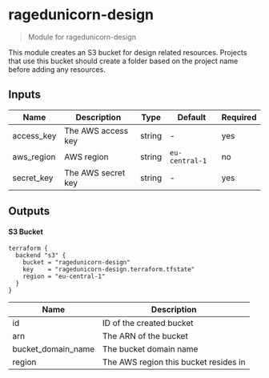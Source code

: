 # ragedunicorn-design

> Module for ragedunicorn-design

This module creates an S3 bucket for design related resources. Projects that use this bucket should create a folder based on the project name before adding any resources.

## Inputs

| Name       | Description        | Type   | Default        | Required |
|------------|--------------------|--------|----------------|----------|
| access_key | The AWS access key | string | -              | yes      |
| aws_region | AWS region         | string | `eu-central-1` | no       |
| secret_key | The AWS secret key | string | -              | yes      |

## Outputs

#### S3 Bucket

```
terraform {
  backend "s3" {
    bucket = "ragedunicorn-design"
    key    = "ragedunicorn-design.terraform.tfstate"
    region = "eu-central-1"
  }
}
```

| Name               | Description                            |
|--------------------|----------------------------------------|
| id                 | ID of the created bucket               |
| arn                | The ARN of the bucket                  |
| bucket_domain_name | The bucket domain name                 |
| region             | The AWS region this bucket resides in  |

